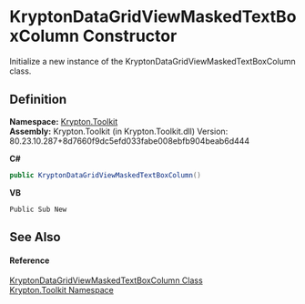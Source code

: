 # KryptonDataGridViewMaskedTextBoxColumn Constructor


Initialize a new instance of the KryptonDataGridViewMaskedTextBoxColumn class.



## Definition
**Namespace:** <a href="79d2eac2-21f4-54ff-7552-b20c33c30600.md">Krypton.Toolkit</a>  
**Assembly:** Krypton.Toolkit (in Krypton.Toolkit.dll) Version: 80.23.10.287+8d7660f9dc5efd033fabe008ebfb904beab6d444

**C#**
``` C#
public KryptonDataGridViewMaskedTextBoxColumn()
```
**VB**
``` VB
Public Sub New
```



## See Also


#### Reference
<a href="8416450f-026e-84b2-f82a-0d7ef29a07f6.md">KryptonDataGridViewMaskedTextBoxColumn Class</a>  
<a href="79d2eac2-21f4-54ff-7552-b20c33c30600.md">Krypton.Toolkit Namespace</a>  
